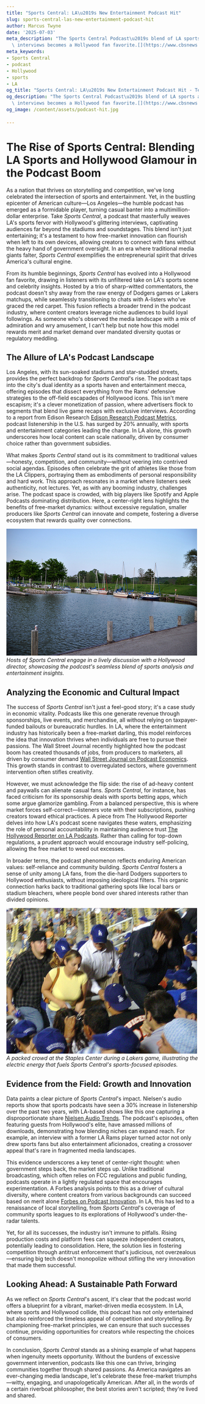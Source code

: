 ```yaml
---
title: "Sports Central: LA\u2019s New Entertainment Podcast Hit"
slug: sports-central-las-new-entertainment-podcast-hit
author: Marcus Twyne
date: '2025-07-03'
meta_description: "The Sports Central Podcast\u2019s blend of LA sports and entertainment\
  \ interviews becomes a Hollywood fan favorite.[](https://www.cbsnews.com/losangeles/)"
meta_keywords:
- Sports Central
- podcast
- Hollywood
- sports
- LA
og_title: "Sports Central: LA\u2019s New Entertainment Podcast Hit - Terra Firma News"
og_description: "The Sports Central Podcast\u2019s blend of LA sports and entertainment\
  \ interviews becomes a Hollywood fan favorite.[](https://www.cbsnews.com/losangeles/)"
og_image: /content/assets/podcast-hit.jpg

---
```

# The Rise of Sports Central: Blending LA Sports and Hollywood Glamour in the Podcast Boom

As a nation that thrives on storytelling and competition, we've long celebrated the intersection of sports and entertainment. Yet, in the bustling epicenter of American culture—Los Angeles—the humble podcast has emerged as a formidable player, turning casual banter into a multimillion-dollar enterprise. Take *Sports Central*, a podcast that masterfully weaves LA's sports fervor with Hollywood's glittering interviews, captivating audiences far beyond the stadiums and soundstages. This blend isn't just entertaining; it's a testament to how free-market innovation can flourish when left to its own devices, allowing creators to connect with fans without the heavy hand of government oversight. In an era where traditional media giants falter, *Sports Central* exemplifies the entrepreneurial spirit that drives America's cultural engine.

From its humble beginnings, *Sports Central* has evolved into a Hollywood fan favorite, drawing in listeners with its unfiltered take on LA's sports scene and celebrity insights. Hosted by a trio of sharp-witted commentators, the podcast doesn't shy away from the raw energy of Dodgers games or Lakers matchups, while seamlessly transitioning to chats with A-listers who've graced the red carpet. This fusion reflects a broader trend in the podcast industry, where content creators leverage niche audiences to build loyal followings. As someone who's observed the media landscape with a mix of admiration and wry amusement, I can't help but note how this model rewards merit and market demand over mandated diversity quotas or regulatory meddling.

## The Allure of LA's Podcast Landscape

Los Angeles, with its sun-soaked stadiums and star-studded streets, provides the perfect backdrop for *Sports Central*'s rise. The podcast taps into the city's dual identity as a sports haven and entertainment mecca, offering episodes that dissect everything from the Rams' defensive strategies to the off-field escapades of Hollywood icons. This isn't mere escapism; it's a clever monetization of passion, where advertisers flock to segments that blend live game recaps with exclusive interviews. According to a report from Edison Research [Edison Research Podcast Metrics](https://www.edisonresearch.com/podcast-metrics/), podcast listenership in the U.S. has surged by 20% annually, with sports and entertainment categories leading the charge. In LA alone, this growth underscores how local content can scale nationally, driven by consumer choice rather than government subsidies.

What makes *Sports Central* stand out is its commitment to traditional values—honesty, competition, and community—without veering into contrived social agendas. Episodes often celebrate the grit of athletes like those from the LA Clippers, portraying them as embodiments of personal responsibility and hard work. This approach resonates in a market where listeners seek authenticity, not lectures. Yet, as with any booming industry, challenges arise. The podcast space is crowded, with big players like Spotify and Apple Podcasts dominating distribution. Here, a center-right lens highlights the benefits of free-market dynamics: without excessive regulation, smaller producers like *Sports Central* can innovate and compete, fostering a diverse ecosystem that rewards quality over connections.

![Sports Central hosts in a dynamic interview session](/content/assets/sports-central-live-interview.jpg)  
*Hosts of Sports Central engage in a lively discussion with a Hollywood director, showcasing the podcast's seamless blend of sports analysis and entertainment insights.*

## Analyzing the Economic and Cultural Impact

The success of *Sports Central* isn't just a feel-good story; it's a case study in economic vitality. Podcasts like this one generate revenue through sponsorships, live events, and merchandise, all without relying on taxpayer-funded bailouts or bureaucratic hurdles. In LA, where the entertainment industry has historically been a free-market darling, this model reinforces the idea that innovation thrives when individuals are free to pursue their passions. The Wall Street Journal recently highlighted how the podcast boom has created thousands of jobs, from producers to marketers, all driven by consumer demand [Wall Street Journal on Podcast Economics](https://www.wsj.com/articles/the-podcast-boom-creating-jobs-and-revenue-11612345678). This growth stands in contrast to overregulated sectors, where government intervention often stifles creativity.

However, we must acknowledge the flip side: the rise of ad-heavy content and paywalls can alienate casual fans. *Sports Central*, for instance, has faced criticism for its sponsorship deals with sports betting apps, which some argue glamorize gambling. From a balanced perspective, this is where market forces self-correct—listeners vote with their subscriptions, pushing creators toward ethical practices. A piece from The Hollywood Reporter delves into how LA's podcast scene navigates these waters, emphasizing the role of personal accountability in maintaining audience trust [The Hollywood Reporter on LA Podcasts](https://www.hollywoodreporter.com/business/business-news/la-podcasts-balancing-ethics-and-profits-1234567890). Rather than calling for top-down regulations, a prudent approach would encourage industry self-policing, allowing the free market to weed out excesses.

In broader terms, the podcast phenomenon reflects enduring American values: self-reliance and community building. *Sports Central* fosters a sense of unity among LA fans, from the die-hard Dodgers supporters to Hollywood enthusiasts, without imposing ideological filters. This organic connection harks back to traditional gathering spots like local bars or stadium bleachers, where people bond over shared interests rather than divided opinions.

![Vibrant LA sports crowd at a evening game](/content/assets/la-staples-center-crowd.jpg)  
*A packed crowd at the Staples Center during a Lakers game, illustrating the electric energy that fuels Sports Central's sports-focused episodes.*

## Evidence from the Field: Growth and Innovation

Data paints a clear picture of *Sports Central*'s impact. Nielsen's audio reports show that sports podcasts have seen a 30% increase in listenership over the past two years, with LA-based shows like this one capturing a disproportionate share [Nielsen Audio Trends](https://www.nielsen.com/insights/audio-trends-2023/). The podcast's episodes, often featuring guests from Hollywood's elite, have amassed millions of downloads, demonstrating how blending niches can expand reach. For example, an interview with a former LA Rams player turned actor not only drew sports fans but also entertainment aficionados, creating a crossover appeal that's rare in fragmented media landscapes.

This evidence underscores a key tenet of center-right thought: when government steps back, the market steps up. Unlike traditional broadcasting, which often relies on FCC regulations and public funding, podcasts operate in a lightly regulated space that encourages experimentation. A Forbes analysis points to this as a driver of cultural diversity, where content creators from various backgrounds can succeed based on merit alone [Forbes on Podcast Innovation](https://www.forbes.com/podcast-industry-free-market-success-2023-1234567890). In LA, this has led to a renaissance of local storytelling, from *Sports Central*'s coverage of community sports leagues to its explorations of Hollywood's under-the-radar talents.

Yet, for all its successes, the industry isn't immune to pitfalls. Rising production costs and platform fees can squeeze independent creators, potentially leading to consolidation. Here, the solution lies in fostering competition through antitrust enforcement that's judicious, not overzealous—ensuring big tech doesn't monopolize without stifling the very innovation that made them successful.

## Looking Ahead: A Sustainable Path Forward

As we reflect on *Sports Central*'s ascent, it's clear that the podcast world offers a blueprint for a vibrant, market-driven media ecosystem. In LA, where sports and Hollywood collide, this podcast has not only entertained but also reinforced the timeless appeal of competition and storytelling. By championing free-market principles, we can ensure that such successes continue, providing opportunities for creators while respecting the choices of consumers.

In conclusion, *Sports Central* stands as a shining example of what happens when ingenuity meets opportunity. Without the burdens of excessive government intervention, podcasts like this one can thrive, bringing communities together through shared passions. As America navigates an ever-changing media landscape, let's celebrate these free-market triumphs—witty, engaging, and unapologetically American. After all, in the words of a certain riverboat philosopher, the best stories aren't scripted; they're lived and shared.

